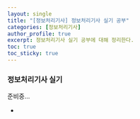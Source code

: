 ```yaml
---
layout: single
title: "[정보처리기사] 정보처리기사 실기 공부"
categories: [정보처리기사]
author_profile: true
excerpt: 정보처리기사 실기 공부에 대해 정리한다. 
toc: true
toc_sticky: true
---
```


### 정보처리기사 실기
준비중...

-